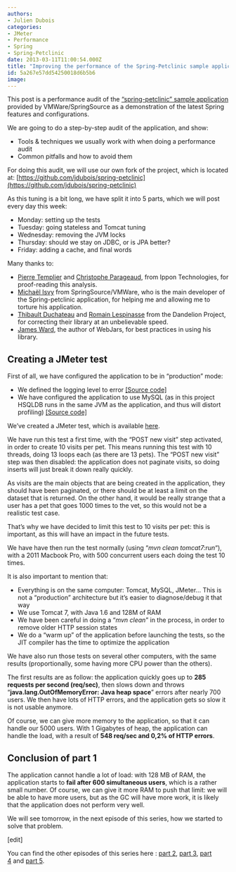 ```yaml
---
authors:
- Julien Dubois
categories:
- JMeter
- Performance
- Spring
- Spring-Petclinic
date: 2013-03-11T11:00:54.000Z
title: "Improving the performance of the Spring-Petclinic sample application (part 1 of 5)"
id: 5a267e57dd54250018d6b5b6
image: 
---
```


This post is a performance audit of the [“spring-petclinic” sample application](https://github.com/SpringSource/spring-petclinic) provided by VMWare/SpringSource as a demonstration of the latest Spring features and configurations.

We are going to do a step-by-step audit of the application, and show:

- Tools & techniques we usually work with when doing a performance audit
- Common pitfalls and how to avoid them

For doing this audit, we will use our own fork of the project, which is located at: [https://github.com/jdubois/spring-petclinic](https://github.com/jdubois/spring-petclinic)

As this tuning is a bit long, we have split it into 5 parts, which we will post every day this week:

- Monday: setting up the tests
- Tuesday: going stateless and Tomcat tuning
- Wednesday: removing the JVM locks
- Thursday: should we stay on JDBC, or is JPA better?
- Friday: adding a cache, and final words

Many thanks to:

- [Pierre Templier](https://twitter.com/ptemplier) and [Christophe Parageaud](http://blog.ippon.fr/author/Christophe_PARAGEAUD/), from Ippon Technologies, for proof-reading this analysis.
- [Michaël Isvy](https://twitter.com/michaelisvy) from SpringSource/VMWare, who is the main developer of the Spring-petclinic application, for helping me and allowing me to torture his application.
- [Thibault Duchateau](https://twitter.com/tduchateau) and [Romain Lespinasse](https://twitter.com/rlespinasse) from the Dandelion Project, for correcting their library at an unbelievable speed.
- [James Ward](https://twitter.com/_JamesWard), the author of WebJars, for best practices in using his library.

## Creating a JMeter test

First of all, we have configured the application to be in “production” mode:

- We defined the logging level to error [[Source code]](https://github.com/jdubois/spring-petclinic/commit/2c9a37179d7abe3aa057fee200966a2412e4c2e8)
- We have configured the application to use MySQL (as in this project HSQLDB runs in the same JVM as the application, and thus will distort profiling) [[Source code]](https://github.com/jdubois/spring-petclinic/commit/58ce7d6d794c69696d23d62616221a4708d13455)

We’ve created a JMeter test, which is available [here](https://github.com/jdubois/spring-petclinic/commit/69e55e406db37a386ff8348a5a84343801169f85).

We have run this test a first time, with the “POST new visit” step activated, in order to create 10 visits per pet. This means running this test with 10 threads, doing 13 loops each (as there are 13 pets). The “POST new visit” step was then disabled: the application does not paginate visits, so doing inserts will just break it down really quickly.

As visits are the main objects that are being created in the application, they should have been paginated, or there should be at least a limit on the dataset that is returned. On the other hand, it would be really strange that a user has a pet that goes 1000 times to the vet, so this would not be a realistic test case.

That’s why we have decided to limit this test to 10 visits per pet: this is important, as this will have an impact in the future tests.

We have have then run the test normally (using “*mvn clean tomcat7:run*“), with a 2011 Macbook Pro, with 500 concurrent users each doing the test 10 times.

It is also important to mention that:

- Everything is on the same computer: Tomcat, MySQL, JMeter… This is not a “production” architecture but it’s easier to diagnose/debug it that way
- We use Tomcat 7, with Java 1.6 and 128M of RAM
- We have been careful in doing a “*mvn clean*” in the process, in order to remove older HTTP session states
- We do a “warm up” of the application before launching the tests, so the JIT compiler has the time to optimize the application

We have also run those tests on several other computers, with the same results (proportionally, some having more CPU power than the others).

The first results are as follow: the application quickly goes up to **285 requests per second (req/sec)**, then slows down and throws “**java.lang.OutOfMemoryError: Java heap space**” errors after nearly 700 users. We then have lots of HTTP errors, and the application gets so slow it is not usable anymore.

Of course, we can give more memory to the application, so that it can handle our 5000 users. With 1 Gigabytes of heap, the application can handle the load, with a result of **548 req/sec and 0,2% of HTTP errors**.

## Conclusion of part 1

The application cannot handle a lot of load: with 128 MB of RAM, the application starts to **fail after 600 simultaneous users**, which is a rather small number. Of course, we can give it more RAM to push that limit: we will be able to have more users, but as the GC will have more work, it is likely that the application does not perform very well.

We will see tomorrow, in the next episode of this series, how we started to solve that problem.

[edit]

You can find the other episodes of this series here : [part 2](http://blog.ippon.fr/?p=7500), [part 3](http://blog.ippon.fr/?p=7512), [part 4](http://blog.ippon.fr/?p=7520) and [part 5](http://blog.ippon.fr/?p=7527).
